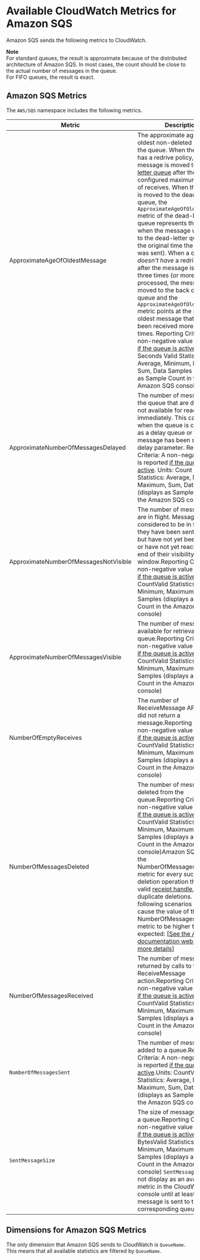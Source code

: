 # Available CloudWatch Metrics for Amazon SQS<a name="sqs-available-cloudwatch-metrics"></a>

Amazon SQS sends the following metrics to CloudWatch\.

**Note**  
For standard queues, the result is approximate because of the distributed architecture of Amazon SQS\. In most cases, the count should be close to the actual number of messages in the queue\.  
For FIFO queues, the result is exact\.

## Amazon SQS Metrics<a name="sqs-metrics"></a>

The `AWS/SQS` namespace includes the following metrics\.


| Metric | Description | 
| --- | --- | 
| ApproximateAgeOfOldestMessage |  The approximate age of the oldest non\-deleted message in the queue\.     When the queue has a redrive policy, the message is moved to a [dead\-letter queue](sqs-dead-letter-queues.md) after the configured maximum number of receives\. When the message is moved to the dead\-letter queue, the `ApproximateAgeOfOldestMessage` metric of the dead\-letter queue represents the time when the message was moved to the dead\-letter queue \(not the original time the message was sent\)\.   When a queue *doesn't have* a redrive policy, after the message is received three times \(or more\) and not processed, the message is moved to the back of the queue and the `ApproximateAgeOfOldestMessage` metric points at the second\-oldest message that hasn't been received more than three times\.    Reporting Criteria: A non\-negative value is reported [if the queue is active](sqs-monitoring-using-cloudwatch.md)\. Units: Seconds Valid Statistics: Average, Minimum, Maximum, Sum, Data Samples \(displays as Sample Count in the Amazon SQS console\)  | 
| ApproximateNumberOfMessagesDelayed |  The number of messages in the queue that are delayed and not available for reading immediately\. This can happen when the queue is configured as a delay queue or when a message has been sent with a delay parameter\. Reporting Criteria: A non\-negative value is reported [if the queue is active](sqs-monitoring-using-cloudwatch.md)\. Units: Count Valid Statistics: Average, Minimum, Maximum, Sum, Data Samples \(displays as Sample Count in the Amazon SQS console\)  | 
| ApproximateNumberOfMessagesNotVisible | The number of messages that are in flight\. Messages are considered to be in flight if they have been sent to a client but have not yet been deleted or have not yet reached the end of their visibility window\.Reporting Criteria: A non\-negative value is reported [if the queue is active](sqs-monitoring-using-cloudwatch.md)\.Units: CountValid Statistics: Average, Minimum, Maximum, Sum, Data Samples \(displays as Sample Count in the Amazon SQS console\) | 
| ApproximateNumberOfMessagesVisible | The number of messages available for retrieval from the queue\.Reporting Criteria: A non\-negative value is reported [if the queue is active](sqs-monitoring-using-cloudwatch.md)\.Units: CountValid Statistics: Average, Minimum, Maximum, Sum, Data Samples \(displays as Sample Count in the Amazon SQS console\) | 
| NumberOfEmptyReceives | The number of ReceiveMessage API calls that did not return a message\.Reporting Criteria: A non\-negative value is reported [if the queue is active](sqs-monitoring-using-cloudwatch.md)\.Units: CountValid Statistics: Average, Minimum, Maximum, Sum, Data Samples \(displays as Sample Count in the Amazon SQS console\) | 
| NumberOfMessagesDeleted | The number of messages deleted from the queue\.Reporting Criteria: A non\-negative value is reported [if the queue is active](sqs-monitoring-using-cloudwatch.md)\.Units: CountValid Statistics: Average, Minimum, Maximum, Sum, Data Samples \(displays as Sample Count in the Amazon SQS console\)Amazon SQS emits the NumberOfMessagesDeleted metric for every successful deletion operation that uses a valid [ receipt handle](https://docs.aws.amazon.com/AWSSimpleQueueService/latest/SQSDeveloperGuide/sqs-queue-message-identifiers.html#receipt-handle), including duplicate deletions\. The following scenarios might cause the value of the NumberOfMessagesDeleted metric to be higher than expected: [\[See the AWS documentation website for more details\]](http://docs.aws.amazon.com/AWSSimpleQueueService/latest/SQSDeveloperGuide/sqs-available-cloudwatch-metrics.html) | 
| NumberOfMessagesReceived | The number of messages returned by calls to the ReceiveMessage action\.Reporting Criteria: A non\-negative value is reported [if the queue is active](sqs-monitoring-using-cloudwatch.md)\.Units: CountValid Statistics: Average, Minimum, Maximum, Sum, Data Samples \(displays as Sample Count in the Amazon SQS console\)  | 
| `NumberOfMessagesSent` | The number of messages added to a queue\.Reporting Criteria: A non\-negative value is reported [if the queue is active](sqs-monitoring-using-cloudwatch.md)\.Units: CountValid Statistics: Average, Minimum, Maximum, Sum, Data Samples \(displays as Sample Count in the Amazon SQS console\) | 
| `SentMessageSize` | The size of messages added to a queue\.Reporting Criteria: A non\-negative value is reported [if the queue is active](sqs-monitoring-using-cloudwatch.md)\.Units: BytesValid Statistics: Average, Minimum, Maximum, Sum, Data Samples \(displays as Sample Count in the Amazon SQS console\) `SentMessageSize` does not display as an available metric in the CloudWatch console until at least one message is sent to the corresponding queue\.  | 

## Dimensions for Amazon SQS Metrics<a name="sqs-metric-dimensions"></a>

The only dimension that Amazon SQS sends to CloudWatch is `QueueName`\. This means that all available statistics are filtered by `QueueName`\.